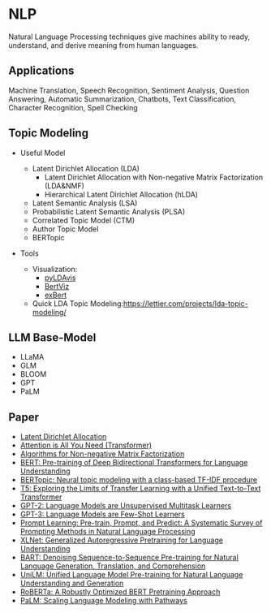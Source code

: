 # NLP
Natural Language Processing techniques give machines ability to ready, understand, and derive meaning from human languages.

Applications
--------------- 

Machine Translation, Speech Recognition, Sentiment Analysis, Question Answering, Automatic Summarization, Chatbots, Text Classification, Character Recognition, Spell Checking

Topic Modeling
--------------- 

- Useful Model
  - Latent Dirichlet Allocation (LDA)
     - Latent Dirichlet Allocation with Non-negative Matrix Factorization (LDA&NMF)
     - Hierarchical Latent Dirichlet Allocation (hLDA)
  - Latent Semantic Analysis (LSA)
  - Probabilistic Latent Semantic Analysis (PLSA)
  - Correlated Topic Model (CTM)
  - Author Topic Model
  - BERTopic


- Tools
  - Visualization: 
     - [pyLDAvis](https://github.com/bmabey/pyLDAvis/tree/master/notebooks)
     - [BertViz](https://github.com/jessevig/bertviz)
     - [exBert](https://huggingface.co/exbert/?model=bert-base-cased&modelKind=bidirectional&sentence=The%20girl%20ran%20to%20a%20local%20pub%20to%20escape%20the%20din%20of%20her%20city.&layer=0&heads=..0,1,2,3,4,5,6,7,8,9,10,11&threshold=0.7&tokenInd=null&tokenSide=null&maskInds=..&hideClsSep=true)
  - Quick LDA Topic Modeling:<https://lettier.com/projects/lda-topic-modeling/>


LLM Base-Model
---------------
- LLaMA
- GLM
- BLOOM
- GPT
- PaLM 


Paper
--------------- 
- [Latent Dirichlet Allocation](https://ai.stanford.edu/~ang/papers/jair03-lda.pdf)
- [Attention is All You Need (Transformer)](https://arxiv.org/pdf/1706.03762.pdf)
- [Algorithms for Non-negative Matrix Factorization](https://proceedings.neurips.cc/paper/2000/file/f9d1152547c0bde01830b7e8bd60024c-Paper.pdf)
- [BERT: Pre-training of Deep Bidirectional Transformers for
Language Understanding](https://arxiv.org/pdf/1810.04805.pdf)
- [BERTopic: Neural topic modeling with a class-based TF-IDF procedure](https://arxiv.org/pdf/2203.05794.pdf)
- [T5: Exploring the Limits of Transfer Learning with a Unified
Text-to-Text Transformer](https://arxiv.org/pdf/1910.10683.pdf)
- [GPT-2: Language Models are Unsupervised Multitask Learners](https://d4mucfpksywv.cloudfront.net/better-language-models/language_models_are_unsupervised_multitask_learners.pdf)
- [GPT-3: Language Models are Few-Shot Learners](https://arxiv.org/pdf/2005.14165.pdf)
- [Prompt Learning: Pre-train, Prompt, and Predict: A Systematic Survey of
Prompting Methods in Natural Language Processing](https://arxiv.org/pdf/2107.13586.pdf)
- [XLNet: Generalized Autoregressive Pretraining for Language Understanding](https://arxiv.org/pdf/1906.08237.pdf)
- [BART: Denoising Sequence-to-Sequence Pre-training for Natural
Language Generation, Translation, and Comprehension](https://arxiv.org/pdf/1910.13461.pdf)
- [UniLM: Unified Language Model Pre-training for Natural Language Understanding and Generation](https://arxiv.org/pdf/1905.03197.pdf)
- [RoBERTa: A Robustly Optimized BERT Pretraining Approach](https://arxiv.org/pdf/1907.11692.pdf)
- [PaLM: Scaling Language Modeling with Pathways](https://arxiv.org/pdf/2204.02311v5.pdf)

